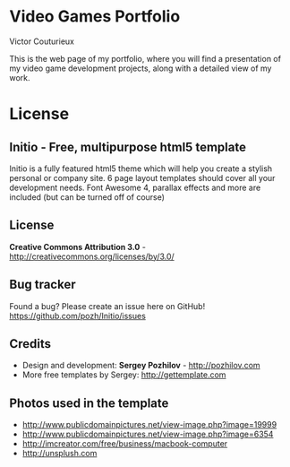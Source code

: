 Video Games Portfolio
=============
Victor Couturieux

This is the web page of my portfolio, where you will find a presentation of my video game development projects, along with a detailed view of my work.


License
=============

Initio - Free, multipurpose html5 template
------------------------

Initio is a fully featured html5 theme which will help you create a stylish personal or company site. 
6 page layout templates should cover all your development needs. 
Font Awesome 4, parallax effects and more are included (but can be turned off of course)

License
-------
**Creative Commons Attribution 3.0** - http://creativecommons.org/licenses/by/3.0/

Bug tracker
-----------

Found a bug? Please create an issue here on GitHub! 
https://github.com/pozh/Initio/issues

Credits
-------
* Design and development: **Sergey Pozhilov** - http://pozhilov.com
* More free templates by Sergey: http://gettemplate.com

Photos used in the template
-------
* http://www.publicdomainpictures.net/view-image.php?image=19999
* http://www.publicdomainpictures.net/view-image.php?image=6354
* http://imcreator.com/free/business/macbook-computer
* http://unsplush.com